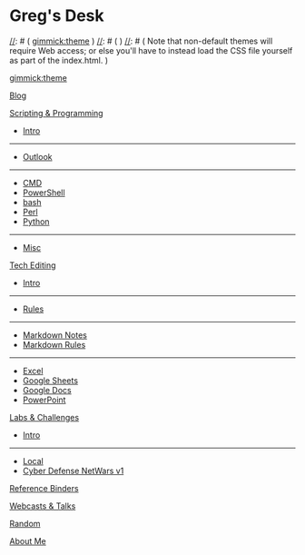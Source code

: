 [//]: # ( Name your wiki )
[//]: # ( )
[//]: # (     Do NOT remove the leading `#` character. )
[//]: # ( )
[//]: # ( For example: )
[//]: # ( )    
[//]: # (     # Greg's Desk )

# Greg's Desk

[//]: # ( Default theme )
[//]: # ( )
[//]: # ( See: http://dynalon.github.io/mdwiki/#!customizing.md#Theme_chooser )
[//]: # ( )
[//]: # ( For example: )
[//]: # ( )
[//]: # (     [gimmick:theme](slate) )
[//]: # ( )
[//]: # ( Note that non-default themes will require Web access; or else you'll have to instead load the CSS file yourself as part of the index.html. )

[gimmick:theme](slatelocal)

[//]: # ( Navigation )
[//]: # ( )
[//]: # ( See: http://dynalon.github.io/mdwiki/#!quickstart.md#Adding_a_navigation)

[Blog](pages/blog.md)

[Scripting &amp; Programming]()

  * [Intro](pages/scripting_and_programming/intro.md)
  - - - -
  * [Outlook](pages/scripting_and_programming/outlook.md)
  - - - -
  * [CMD](pages/scripting_and_programming/cmd.md)
  * [PowerShell](pages/scripting_and_programming/powershell.md)
  * [bash](pages/scripting_and_programming/bash.md)
  * [Perl](pages/scripting_and_programming/perl.md)
  * [Python](pages/scripting_and_programming/python.md)
  - - - -
  * [Misc](pages/scripting_and_programming/misc.md)

[Tech Editing]()

  * [Intro](pages/tech_editing/intro.md)
  - - - -
  * [Rules](pages/tech_editing/rules.md)
  - - - -
  * [Markdown Notes](pages/tech_editing/markdown_notes.md)
  * [Markdown Rules](pages/tech_editing/markdown_rules.md)
  - - - -
  * [Excel](pages/tech_editing/excel.md)
  * [Google Sheets](pages/tech_editing/google_sheets.md)
  * [Google Docs](pages/tech_editing/google_docs.md)
  * [PowerPoint](pages/tech_editing/power_point.md)

[Labs &amp; Challenges]()

  * [Intro](pages/labs_and_challenges/intro.md)
  - - - -
  * [Local](pages/labs_and_challenges/local.md)
  * [Cyber Defense NetWars v1](pages/labs_and_challenges/cdnw_v1.md)

[Reference Binders](pages/reference_binders.md)

[Webcasts &amp; Talks](pages/webcasts_and_talks.md)

[Random](pages/random.md)

[About Me](pages/about_me.md)
